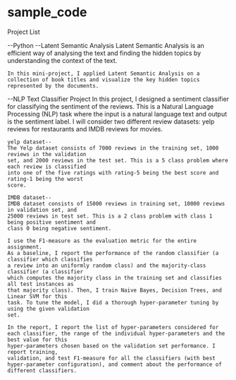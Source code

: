 # sample_code

Project List

--Python
  --Latent Semantic Analysis
    Latent Semantic Analysis is an efficient way of analysing the text and finding the hidden topics by understanding the context of the text.

    In this mini-project, I applied Latent Semantic Analysis on a collection of book titles and visualize the key hidden topics represented by the documents.  


  --NLP Text Classifier Project
    In this project, I designed a sentiment classifier for classifying the sentiment of the
    reviews. This is a Natural Language Processing (NLP) task where the input is a natural
    language text and output is the sentiment label. 
    I will consider two different review datasets: yelp reviews for restaurants and IMDB reviews for movies.

    yelp dataset--
    The Yelp dataset consists of 7000 reviews in the training set, 1000 reviews in the validation
    set, and 2000 reviews in the test set. This is a 5 class problem where each review is classified
    into one of the five ratings with rating-5 being the best score and rating-1 being the worst
    score.

    IMDB dataset--
    IMDB dataset consists of 15000 reviews in training set, 10000 reviews in validation set, and
    25000 reviews in test set. This is a 2 class problem with class 1 being positive sentiment and
    class 0 being negative sentiment.

    I use the F1-measure as the evaluation metric for the entire assignment. 
    As a baseline, I report the performance of the random classifier (a classifier which classifies
    a review into an uniformly random class) and the majority-class classifier (a classifier
    which computes the majority class in the training set and classifies all test instances as
    that majority class). Then, I train Naive Bayes, Decision Trees, and Linear SVM for this
    task. To tune the model, I did a thorough hyper-parameter tuning by using the given validation
    set.

    In the report, I report the list of hyper-parameters considered for
    each classifier, the range of the individual hyper-parameters and the best value for this
    hyper-parameters chosen based on the validation set performance. I report training,
    validation, and test F1-measure for all the classifiers (with best hyper-parameter configuration), and comment about the performance of different classifiers.



